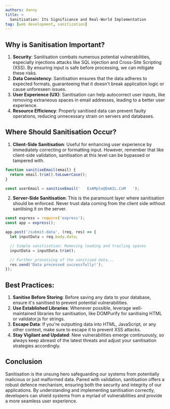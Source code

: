 ```yaml
---
authors: danny
title: >
  Sanitisation: Its Significance and Real-World Implementation
tag: [web development, sanitization]
---
```


## Why is Sanitisation Important?

1. **Security**: Sanitisation combats numerous potential vulnerabilities, especially injections attacks like SQL injection and Cross-Site Scripting (XSS). By ensuring input is safe before processing, we can mitigate these risks.
2. **Data Consistency**: Sanitisation ensures that the data adheres to expected formats, guaranteeing that it doesn't break application logic or cause unforeseen issues.
3. **User Experience (UX)**: Sanitisation can help autocorrect user inputs, like removing extraneous spaces in email addresses, leading to a better user experience.
4. **Resource Efficiency**: Properly sanitised data can prevent faulty operations, reducing unnecessary strain on servers and databases.

## Where Should Sanitisation Occur?

1. **Client-Side Sanitisation**: Useful for enhancing user experience by immediately correcting or formatting input. However, remember that like client-side validation, sanitisation at this level can be bypassed or tampered with.

```jsx
function sanitiseEmail(email) {
  return email.trim().toLowerCase();
}

const userEmail = sanitiseEmail('   ExAMple@EmAIL.CoM   ');
```

2. **Server-Side Sanitisation**: This is the paramount layer where sanitisation should be enforced. Never trust data coming from the client side without sanitising it on the server.

```jsx
const express = require('express');
const app = express();

app.post('/submit-data', (req, res) => {
  let inputData = req.body.data;

  // Simple sanitisation: Removing leading and trailing spaces
  inputData = inputData.trim();

  // Further processing of the sanitised data...
  res.send('Data processed successfully!');
});
```

## Best Practices:

1. **Sanitise Before Storing**: Before saving any data to your database, ensure it's sanitised to prevent potential vulnerabilities.
2. **Use Established Libraries**: Whenever possible, leverage well-maintained libraries for sanitisation, like DOMPurify for sanitising HTML or validator.js for strings.
3. **Escape Data**: If you're outputting data into HTML, JavaScript, or any other context, make sure to escape it to prevent XSS attacks.
4. **Stay Vigilant and Updated**: New vulnerabilities emerge continuously, so always keep abreast of the latest threats and adjust your sanitisation strategies accordingly.

## Conclusion

Sanitisation is the unsung hero safeguarding our systems from potentially malicious or just malformed data. Paired with validation, sanitisation offers a robust defence mechanism, ensuring both the security and integrity of our applications. By understanding and implementing sanitisation correctly, developers can shield systems from a myriad of vulnerabilities and provide a more seamless user experience.
